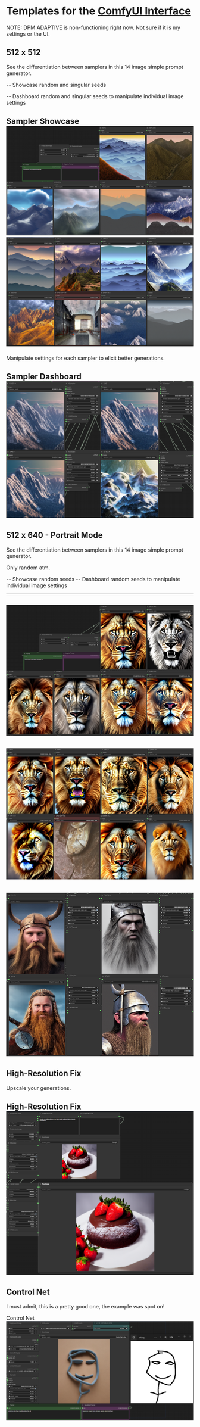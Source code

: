 # Templates for the [ComfyUI Interface](https://github.com/comfyanonymous/ComfyUI)
NOTE: DPM ADAPTIVE is non-functioning right now. Not sure if it is my settings or the UI.
## 512 x 512

See the differentiation between samplers in this 14 image simple prompt generator.

-- Showcase random and singular seeds

-- Dashboard random and singular seeds to manipulate individual image settings

Sampler Showcase
![alt text](https://github.com/atlasunified/Templates-ComfyUI-/blob/main/512x512/5125122.PNG)
![alt text](https://github.com/atlasunified/Templates-ComfyUI-/blob/main/512x512/5125121.PNG)
-----

Manipulate settings for each sampler to elicit better generations.

Sampler Dashboard
![alt text](https://github.com/atlasunified/Templates-ComfyUI-/blob/main/512x512/512dash11.PNG)
-----
## 512 x 640 - Portrait Mode

See the differentiation between samplers in this 14 image simple prompt generator.

Only random atm.

-- Showcase random seeds
-- Dashboard random seeds to manipulate individual image settings

-----
![alt text](https://github.com/atlasunified/Templates-ComfyUI-/blob/main/512X640/512640.PNG)
-----
![alt text](https://github.com/atlasunified/Templates-ComfyUI-/blob/main/512X640/5126402.PNG)
-----
![alt text](https://github.com/atlasunified/Templates-ComfyUI-/blob/main/512X640/51640dash.PNG)
-----
## High-Resolution Fix

Upscale your generations.

High-Resolution Fix
![alt text](https://github.com/atlasunified/Templates-ComfyUI-/blob/main/Hi-Res%20Fix/high-res.PNG)
-----
## Control Net

I must admit, this is a pretty good one, the example was spot on!

Control Net
![alt text](https://github.com/atlasunified/Templates-ComfyUI-/blob/main/Control%20Net/controlnet.PNG)
